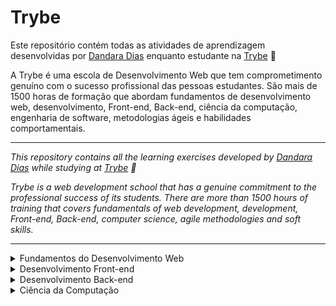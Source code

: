 # Trybe

Este repositório contém todas as atividades de aprendizagem desenvolvidas por <a href="https://www.linkedin.com/in/dandara-dias/">Dandara Dias</a> enquanto estudante na <a href="https://www.betrybe.com/">Trybe</a> 🚀

A Trybe é uma escola de Desenvolvimento Web que tem comprometimento genuíno com o sucesso profissional das pessoas estudantes. São mais de 1500 horas de formação que abordam fundamentos de desenvolvimento web, desenvolvimento, Front-end, Back-end, ciência da computação, engenharia de software, metodologias ágeis e habilidades comportamentais.

* * *

<em>This repository contains all the learning exercises developed by <a href="https://www.linkedin.com/in/dandara-dias/">Dandara Dias</a> while studying at <a href="https://www.betrybe.com/">Trybe</a> 🚀
  
Trybe is a web development school that has a genuine commitment to the professional success of its students. There are more than 1500 hours of training that covers fundamentals of web development, development, Front-end, Back-end, computer science, agile methodologies and soft skills.</em>

***

<details>
  <summary>Fundamentos do Desenvolvimento Web</summary>

  ### Bloco 01: Unix & Bash<br>
  - [x] Fundamentos do desenvolvimento web
  - [x] Introdução - Unix & Shell
  - [x] Unix & Bash - parte 1
  - [ ] Unix & Bash - parte 2

  ### Bloco 02: Git, GitHub e Internet
  - [ ] Git & GitHub - O que é e para que serve<br>
  - [ ] Git & GitHub - Entendendo os comandos<br>
  - [ ] Internet - Entendendo como ela funciona<br>

  ### Bloco 03: Introdução à HTML e CSS
  - [ ] Introdução - HTML & CSS <br>
  - [ ] HTML & CSS - Estruturas de página<br>
  - [ ] HTML & CSS - Primeiros passos em CSS<br>
  - [ ] HTML & CSS - Seletores e posicionamento<br>
  - [ ] HTML Semântico<br>

  ### Bloco 04: Introdução à JavaScript e Lógica de Programação
  - [ ] Introdução - JavaScript <br>
  - [ ] JavaScript - Primeiros passos<br>
  - [ ] JavaScript - Array e loop for <br>
  - [ ] JavaScript - Lógica de programação e algoritmos <br>
  - [ ] JavaScript - Objetos e funções <br>

  ### Bloco 05: JavaScript - DOM, Eventos e Web Storage<br>
  - [ ] JavaScript - DOM e seletores<br>
  - [ ] Trabalhando com elementos<br>
  - [ ] JavaScript - Eventos<br>
  - [ ] JavaScript - Web Storage <br>
  
  ### Bloco 06: HTML e CSS: Forms, Flexbox e Responsivo<br>
  - [ ] HTML & CSS - Forms<br>
  - [ ] Bibliotecas JavaScript e Frameworks CSS<br>
  - [ ] Introdução - CSS Flexbox<br>
  - [ ] CSS Flexbox - Parte 1<br>
  - [ ] CSS Flexbox - Parte 2<br>
  - [ ] CSS Responsivo - Mobile First<br>
  
  ### Bloco 07: Introdução à JavaScript ES6 e Testes Unitários<br>
  - [ ] JavaScript ES6 - let, const, arrow functions e template literals<br>
  - [ ] JavaScript ES6 - Objects<br>
  - [ ] Primeiros passos em Jest<br>
  
  ### Bloco 08: Higher Order Functions do JavaScript ES6<br>
  - [ ] JavaScript ES6 - Introdução a Higher Order Functions<br>
  - [ ] JavaScript ES6 - Higher Order Functions - forEach, find, some, every, sort<br>
  - [ ] JavaScript ES6 - Higher Order Functions - map e filter<br>
  - [ ] JavaScript ES6 - Higher Order Functions - reduce<br>
  - [ ] JavaScript ES6 - spread operator, parâmetro rest, destructuring e mais<br>
  
  ### Bloco 09: JavaScript e Testes Assíncronos<br>
  - [ ] JavaScript Assíncrono e Callbacks<br>
  - [ ] JavaScript Assíncrono - Fetch API e async/await<br>
  - [ ] Jest - Testes Assíncronos<br>
  
</details>

<details>
  <summary>Desenvolvimento Front-end</summary>
  
  ### Bloco 10: Introdução à React<br>
  - [ ] Introdução - Front-end
  - [ ] Introdução - React
  - [ ] 'Hello, world!' no React!
  - [ ] Componentes React
  
  ### Bloco 11: Componentes com Estado, Eventos e Formulários com React<br>
  - [ ] Componentes com estado e eventos
  - [ ] Formulários no React
  
  ### Bloco 12: Ciclo de Vida de Componentes e React Router<br>
  - [ ] Ciclo de vida de componentes
  - [ ] React Router
  
  ### Bloco 13: Metodologias Ágeis<br>
  
  ### Bloco 14: Testes automatizados com React Testing Library<br>
  - [ ] RTL - Primeiros passos
  - [ ] RTL - Mocks e Inputs
  - [ ] RTL - Testando React Router
  
  ### Bloco 15: Gerenciamento de estado com Redux<br>
  - [ ] Introdução ao Redux - O estado global da aplicação
  - [ ] Usando o Redux no React
  - [ ] Usando o Redux no React - Prática
  - [ ] Usando o Redux no React - Actions Assíncronas
  - [ ] Testes em React-Redux
  
  ### Bloco 16: Projeto Jogo de Trivia<br>
  
  ### Bloco 17: Context API e React Hooks<br>
  - [ ] Context API do React
  - [ ] React Hooks - useState e useContext
  - [ ] React Hooks - useEffect e Hooks Customizados
  
  ### Bloco 18: Projeto App de Receitas<br>
  
</details>

<details>
  <summary>Desenvolvimento Back-end</summary>
  
  ### Bloco 19: Docker - Utilizando Containers<br>
  - [ ] Utilizando Containers - Docker
  - [ ] Manipulação e Criação de Imagens no Docker
  - [ ] Orquestrando Containers com Docker Compose
  
  ### Bloco 20: Introdução à SQL<br>
  - [ ] Banco de dados SQL
  - [ ] Encontrando dados em um banco de dados
  - [ ] Filtrando dados de forma específica
  - [ ] Manipulando tabelas
  
  ### Bloco 21: Funções SQL, JOINs e Normalização
  - [ ] Funções mais usadas no SQL
  - [ ] Descomplicando JOINs
  - [ ] Transformando ideias em um modelo de banco de dados
  
  ### Bloco 22: Introdução ao desenvolvimento Web com Node.js<br>
  - [ ] Node.js - Um motor JavaScript
  - [ ] Node.js - Fluxo Assíncrono
  - [ ] Mocha, Chai e Sinon - Testes de Back-end com Node.js
  - [ ] Express - HTTP com Node.js
  - [ ] Express - Middlewares
  
  ### Bloco 23: Node.js - Camada de Serviço e Arquitetura Rest e Restful<br>
  - [ ] Arquitetura de Software - Camada de Model
  - [ ] Arquitetura de Software - Camada de Controller e Service
  - [ ] Arquitetura Web - Rest e Restful
  - [ ] Arquitetura de Software - Testando as Camadas
  
  ### Bloco 24: Node.js - ORM e Autenticação<br>
  - [ ] ORM - Interface da aplicação com o banco de dados
  - [ ] ORM - Associations
  - [ ] JWT - (JSON Web Token)
  - [ ] Testando APIs com Testes de Integração
  
  ### Bloco 25: Deployment<br>
  - [ ] Infraestrutura - Deploy com Heroku
  - [ ] Deploy Docker & Heroku
  
  ### Bloco 26: TypeScript<br>
  - [ ] Introdução ao TypeScript
  - [ ] Tipagem Estática e Generics
  - [ ] Express com TypeScript
  
  ### Bloco 27: Programação Orientada a Objetos (POO) e SOLID<br>
  - [ ] Introdução à Orientação a Objetos
  - [ ] Herança e Interfaces
  - [ ] Polimorfismo
  - [ ] SOLID - Introdução
  - [ ] SOLID - Continuação
  
  ### Bloco 28: Projeto TFC - Trybe Futebol Clube<br>
  
  ### Bloco 29: Introdução ao MongoDB<br>
  - [ ] MongoDB - Introdução
  - [ ] Filter Operators
  
  ### Bloco 30: MongoDB - Updates Simples e Complexos<br>
  - [ ] Updates Simples
  - [ ] Updates Complexos - Arrays - Parte 1
  - [ ] Updates Complexos - Arrays - Parte 2
  
  ### Bloco 31: MasterClass - VPS, CI/CD<br>
  
  ### Bloco 32: Projeto App de Delivery<br>
  
</details>

<details>
  <summary>Ciência da Computação</summary>
  
  ### Bloco 33: Introdução à Python<br>
  - [ ] Aprendendo Python
  - [ ] Entrada e Saída de Dados
  - [ ] Testes
  
  ### Bloco 34: Programação Orientada a Objetos e Padrões de Projeto<br>
  - [ ] Introdução à programação orientada a objetos
  - [ ] Herança, Composição e Interfaces
  - [ ] Padrões de projeto
  
  ### Bloco 35: Redes e Raspagem de Dados<br>
  - [ ] Arquitetura de redes
  - [ ] Redes de computadores, ferramentas e segurança
  - [ ] Raspagem de Dados
  
  ### Bloco 36: Algoritmos<br>
  - [ ] Complexidade de Algoritmos
  - [ ] Recursividade e Estratégias para solução de problemas
  - [ ] Algoritmos de ordenação e busca
  
  ### Bloco 37: Estrutura de Dados I - Arrays, Hashmaps e Sets<br>
  - [ ] Arquitetura de Computadores
  - [ ] Arrays
  - [ ] Hashmap e Dict
  - [ ] Set
  
  ### Bloco 38: Estrutura de Dados II - Listas, Filas e Pilhas<br>
  - [ ] Nó e Listas Encadeadas
  - [ ] Pilhas e Filas
  
</details>
